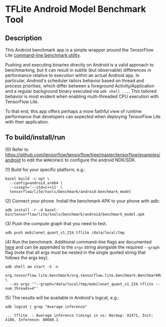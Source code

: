 # TFLite Android Model Benchmark Tool

## Description

This Android benchmark app is a simple wrapper around the TensorFlow Lite
[command-line benchmark utility](https://github.com/tensorflow/tensorflow/tree/master/tensorflow/lite/tools/benchmark).

Pushing and executing binaries directly on Android is a valid approach to
benchmarking, but it can result in subtle (but observable) differences in
performance relative to execution within an actual Android app. In particular,
Android's scheduler tailors behavior based on thread and process priorities,
which differ between a foreground Activity/Application and a regular background
binary executed via `adb shell ...`. This tailored behavior is most evident when
enabling multi-threaded CPU execution with TensorFlow Lite.

To that end, this app offers perhaps a more faithful view of runtime performance
that developers can expected when deploying TensorFlow Lite with their
application.

## To build/install/run

(0) Refer to
https://github.com/tensorflow/tensorflow/tree/master/tensorflow/examples/android
to edit the `WORKSPACE` to configure the android NDK/SDK.

(1) Build for your specific platform, e.g.:

```
bazel build -c opt \
  --config=android_arm64 \
  --cxxopt='--std=c++11' \
  tensorflow/lite/tools/benchmark/android:benchmark_model
```

(2) Connect your phone. Install the benchmark APK to your phone with adb:

```
adb install -r -d bazel-bin/tensorflow/lite/tools/benchmark/android/benchmark_model.apk
```

(3) Push the compute graph that you need to test.

```
adb push mobilenet_quant_v1_224.tflite /data/local/tmp
```

(4) Run the benchmark. Additional command-line flags are documented
[here](https://github.com/tensorflow/tensorflow/tree/master/tensorflow/lite/tools/benchmark/README.md)
and can be appended to the `args` string alongside the required `--graph` flag
(note that all args must be nested in the single quoted string that follows the
args key).

```
adb shell am start -S -n
  org.tensorflow.lite.benchmark/org.tensorflow.lite.benchmark.BenchmarkModelActivity \
  --es args '"--graph=/data/local/tmp/mobilenet_quant_v1_224.tflite --num_threads=4"'
```

(5) The results will be available in Android's logcat, e.g.:

```
adb logcat | grep "Average inference"

... tflite  : Average inference timings in us: Warmup: 91471, Init: 4108, Inference: 80660.1
```
